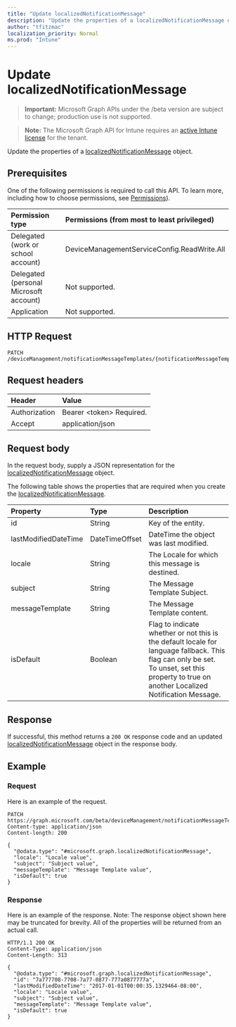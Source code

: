 ```yaml
---
title: "Update localizedNotificationMessage"
description: "Update the properties of a localizedNotificationMessage object."
author: "tfitzmac"
localization_priority: Normal
ms.prod: "Intune"
---
```


# Update localizedNotificationMessage

> **Important:** Microsoft Graph APIs under the /beta version are subject to change; production use is not supported.

> **Note:** The Microsoft Graph API for Intune requires an [active Intune license](https://go.microsoft.com/fwlink/?linkid=839381) for the tenant.

Update the properties of a [localizedNotificationMessage](../resources/intune-notification-localizednotificationmessage.md) object.

## Prerequisites
One of the following permissions is required to call this API. To learn more, including how to choose permissions, see [Permissions](/graph/permissions-reference)).

|Permission type|Permissions (from most to least privileged)|
|:---|:---|
|Delegated (work or school account)|DeviceManagementServiceConfig.ReadWrite.All|
|Delegated (personal Microsoft account)|Not supported.|
|Application|Not supported.|

## HTTP Request
<!-- {
  "blockType": "ignored"
}
-->
``` http
PATCH /deviceManagement/notificationMessageTemplates/{notificationMessageTemplateId}/localizedNotificationMessages/{localizedNotificationMessageId}
```

## Request headers
|Header|Value|
|:---|:---|
|Authorization|Bearer &lt;token&gt; Required.|
|Accept|application/json|

## Request body
In the request body, supply a JSON representation for the [localizedNotificationMessage](../resources/intune-notification-localizednotificationmessage.md) object.

The following table shows the properties that are required when you create the [localizedNotificationMessage](../resources/intune-notification-localizednotificationmessage.md).

|Property|Type|Description|
|:---|:---|:---|
|id|String|Key of the entity.|
|lastModifiedDateTime|DateTimeOffset|DateTime the object was last modified.|
|locale|String|The Locale for which this message is destined.|
|subject|String|The Message Template Subject.|
|messageTemplate|String|The Message Template content.|
|isDefault|Boolean|Flag to indicate whether or not this is the default locale for language fallback. This flag can only be set. To unset, set this property to true on another Localized Notification Message.|



## Response
If successful, this method returns a `200 OK` response code and an updated [localizedNotificationMessage](../resources/intune-notification-localizednotificationmessage.md) object in the response body.

## Example

### Request
Here is an example of the request.
``` http
PATCH https://graph.microsoft.com/beta/deviceManagement/notificationMessageTemplates/{notificationMessageTemplateId}/localizedNotificationMessages/{localizedNotificationMessageId}
Content-type: application/json
Content-length: 200

{
  "@odata.type": "#microsoft.graph.localizedNotificationMessage",
  "locale": "Locale value",
  "subject": "Subject value",
  "messageTemplate": "Message Template value",
  "isDefault": true
}
```

### Response
Here is an example of the response. Note: The response object shown here may be truncated for brevity. All of the properties will be returned from an actual call.
``` http
HTTP/1.1 200 OK
Content-Type: application/json
Content-Length: 313

{
  "@odata.type": "#microsoft.graph.localizedNotificationMessage",
  "id": "7a777708-7708-7a77-0877-777a0877777a",
  "lastModifiedDateTime": "2017-01-01T00:00:35.1329464-08:00",
  "locale": "Locale value",
  "subject": "Subject value",
  "messageTemplate": "Message Template value",
  "isDefault": true
}
```




